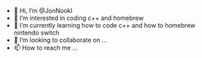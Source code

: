 - 👋 Hi, I’m @JonNookI
- 👀 I’m interested in coding c++ and homebrew
- 🌱 I’m currently learning how to code c++ and how to homebrew nintendo switch
- 💞️ I’m looking to collaborate on ...
- 📫 How to reach me ...

<!---
JonNookI/JonNookI is a ✨ special ✨ repository because its `README.md` (this file) appears on your GitHub profile.
You can click the Preview link to take a look at your changes.
--->

